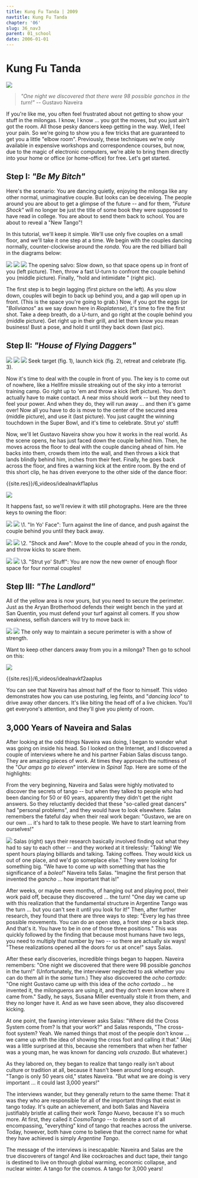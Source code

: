 ```yaml
---
title: Kung Fu Tanda | 2009
navtitle: Kung Fu Tanda
chapter: '06'
slug: 36_nav3
parent: 01_school
date: 2006-01-01
---
```


# Kung Fu Tanda
![]({{site.res}}/6_pics/stick_man/KFU-tandaHeader1.jpg)

> _"One night we discovered that there were
> 98 possible ganchos in the turn!"_
> -- Gustavo Naveira

If you're like me, you often feel frustrated about not getting to show your stuff in the milongas.
I know, I know ... you got the moves, but you just ain't got the room.
All those pesky dancers keep getting in the way.
Well, I feel your pain.
So we're going to show you a few tricks that are guaranteed to get you a little "elbow room". Previously, these techniques we're only available in expensive workshops and correspondence courses, but now, due to the magic of electronic computers, we're able to bring them directly into your home or office (or home-office) for free.
Let's get started.

## Step I: _"Be My Bitch"_

Here's the scenario: You are dancing quietly, enjoying the milonga like any other normal, unimaginative couple.
But looks can be deceiving.
The people around you are about to get a glimpse of the future -- and for them, _"Future Shock"_ will no longer be just the title of some book they were supposed to have read in college.
You are about to send them back to school.
You are about to reveal a "New Tango"!

In this tutorial, we'll keep it simple.
We'll use only five couples on a small floor, and we'll take it one step at a time.
We begin with the couples dancing normally, counter-clockwise around the _ronda_.
You are the red billiard ball in the diagrams below:

![]({{site.res}}/6_pics/stick_man/nav17.jpg)
![]({{site.res}}/6_pics/photos/nav18a.jpg)
![]({{site.res}}/6_pics/photos/nav44b.jpg)
The opening salvo: Slow down, so that space opens up in front of you (left picture). Then, throw a fast
U-turn to confront the couple behind you (middle picture). Finally, "hold and intimidate " (right pic).

The first step is to begin lagging (first picture on the left). As you slow down, couples will begin to back up behind you, and a gap will open up in front. (This is the space you're going to grab.) Now, if you got the eggs (or "_Bolivianos_" as we say down here in _Rioplatense_), it's time to fire the first shot.
Take a deep breath, do a U-turn, and go right at the couple behind you (middle picture). Get right up in their grill, and let them know you mean business! Bust a pose, and hold it until they back down (last pic).

## Step II: _"House of Flying Daggers"_

![]({{site.res}}/6_pics/photos/nav45w220a.jpg)
![]({{site.res}}/6_pics/photos/nav45w220b.jpg)
![]({{site.res}}/6_pics/photos/nav45.jpg)
Seek target (fig.
1),  launch kick (fig.
2),  retreat and celebrate (fig.
3).

Now it's time to deal with the couple in front of you.
The key is to come out of nowhere, like a Hellfire missile streaking out of the sky into a terrorist training camp.
Go right up to 'em and throw a kick (left picture). You don't actually have to make contact.
A near miss should work -- but they need to feel your power.
And when they do, they will run away ... and then it's game over! Now all you have to do is move to the center of the secured area (middle picture), and use it (last picture). You just caught the winning touchdown in the Super Bowl, and it's time to celebrate.
Strut yo' stuff!

Now, we'll let Gustavo Naveira show you how it works in the real world.
As the scene opens, he has just faced down the couple behind him.
Then, he moves across the floor to deal with the couple dancing ahead of him.
He backs into them, crowds them into the wall, and then throws a kick that lands blindly behind him, inches from their feet.
Finally, he goes back across the floor, and fires a warning kick at the entire room.
By the end of this short clip, he has driven everyone to the other side of the dance floor:

{{site.res}}/6_videos/idealnavkf1aplus

![]({{site.res}}/6_pics/stick_man/kfu1.jpg)

It happens fast, so we'll review it with still photographs.
Here are the three keys to owning the floor:

![]({{site.res}}/6_pics/photos/nav45w220.jpg)
![]({{site.res}}/6_pics/photos/Nav0b.jpg)
\1. "In Yo' Face":  Turn against the line of dance, and push against the couple behind you until they back away.

![]({{site.res}}/6_pics/photos/nav45w220b.jpg)
![]({{site.res}}/6_pics/photos/Nav98bl.jpg)
\2. "Shock and Awe":  Move to the couple ahead of you in the _ronda_, and throw kicks to scare them.

![]({{site.res}}/6_pics/photos/nav45.jpg)
![]({{site.res}}/6_pics/photos/Nav185.jpg)
\3. "Strut yo' Stuff":  You are now the new owner of enough floor space for four normal couples!

## Step III: _"The Landlord"_

All of the yellow area is now yours, but you need to secure the perimeter.
Just as the Aryan Brotherhood defends their weight bench in the yard at San Quentin, you must defend your turf against all comers.
If you show weakness, selfish dancers will try to move back in:

![]({{site.res}}/6_pics/photos/nav36w220e.jpg)
![]({{site.res}}/6_pics/photos/nav36w220c.jpg)
The only way to maintain a secure perimeter is with a show of strength.

Want to keep other dancers away from you in a milonga? Then go to school on this:

![]({{site.res}}/6_pics/photos/kfu8.jpg)

{{site.res}}/6_videos/idealnavkf2aaplus

You can see that Naveira has almost half of the floor to himself.
This video demonstrates how you can use posturing, leg feints, and "_dancing loco_" to drive away other dancers.
It's like biting the head off of a live chicken.
You'll get everyone's attention, and they'll give you plenty of room.

## 3,000 Years of Naveira and Salas

After looking at the odd things Naveira was doing, I began to wonder what was going on inside his head.
So I looked on the Internet, and I discovered a couple of interviews where he and his partner Fabian Salas discuss tango.
They are amazing pieces of work.
At times they approach the nuttiness of the "_Our amps go to eleven_" interview in _Spinal Tap_.
Here are some of the highlights:

From the very beginning, Naveira and Salas were highly motivated to discover the secrets of tango -- but when they talked to people who had been dancing for 50 or 60 years, apparently they didn't get the right answers.
So they reluctantly decided that these "so-called great dancers" had "personal problems", and they would have to look elsewhere.
Salas remembers the fateful day when their real work began:
"Gustavo, we are on our own ... it's hard to talk to these people.
We have to start learning from ourselves!"

![]({{site.res}}/6_pics/photos/fabian.jpg)
Salas (right) says their research basically involved finding out what they had to say to each other -- and they worked at it tirelessly:
"Talking! We spent hours playing billiards and talking.
Taking coffees.
They would kick us out of one place, and we'd go someplace else."
They were looking for something big.
"We have to come up with something that has the significance of a _boleo!_"
Naveira tells Salas.
"Imagine the first person that invented the _gancho_ ... how important that is!"

After weeks, or maybe even months, of hanging out and playing pool, their work paid off, because they discovered ... the turn!
"One day we came up with this realization that the fundamental structure in Argentine Tango was the turn ... but you can't see it until you look for it!"
Then, after further research, they found that there are three ways to step:
"Every leg has three possible movements.
You can do an open step, a front step or a back step.
And that's it.
You have to be in one of those three positions."
This was quickly followed by the finding that because most humans have two legs, you need to multiply that number by two -- so there are actually six ways!
"These realizations opened all the doors for us at once!" says Salas.

After these early discoveries, incredible things began to happen.
Naveira remembers: "One night we discovered that there were 98 possible _ganchos_ in the turn!"
(Unfortunately, the interviewer neglected to ask whether you can do them all in the _same_ turn.)
They also discovered the _ocho cortado_: "One night Gustavo came up with this idea of the _ocho cortado_ ... he invented it, the milongueros are using it, and they don't even know where it came from." Sadly, he says, Susana Miller eventually stole it from them, and they no longer have it.
And as we have seen above, they also discovered kicking.

At one point, the fawning interviewer asks Salas:
"Where did the Cross System come from? Is that your work?" and Salas responds, "The cross-foot system? Yeah.
We named things that most of the people don't know ... we came up with the idea of showing the cross foot and calling it that."
(Alej was a little surprised at this, because she remembers that when her father was a young man, he was known for dancing _vals cruzado_.
But whatever.)

As they labored on, they began to realize that tango really isn't about culture or tradition at all, because it hasn't been around long enough.
"Tango is only 50 years old," states Naveira.
"But what we are doing is very important ... it could last 3,000 years!"

The interviews wander, but they generally return to the same theme: That it was they who are responsible for all of the important things that exist in tango today.
It's quite an achievement, and both Salas and Naveira justifiably bristle at calling their work _Tango Nuevo_, because it's so much more.
At first, they called it _CosmoTango_ -- to denote a sort of all encompassing, "everything" kind of tango that reaches across the universe.
Today, however, both have come to believe that the correct name for what they have achieved is simply _Argentine Tango_.

The message of the interviews is inescapable: Naveira and Salas are the true discoverers of tango!
And like cockroaches and duct tape, their tango is destined to live on through global warming, economic collapse, and nuclear winter.
A tango for the cosmos.
A tango for 3,000 years!
